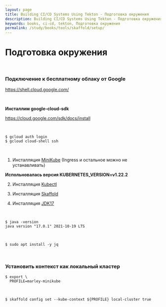 ```yaml
---
layout: page
title: Building CI/CD Systems Using Tekton - Подготовка окружения
description: Building CI/CD Systems Using Tekton - Подготовка окружения
keywords: books, ci-cd, tekton, Подготовка окружения
permalink: /study/books/tools/skaffold/setup/
---
```


# Подготовка окружения

<br/>

### Подключение к бесплатному облаку от Google

https://shell.cloud.google.com/

<br/>

**Инсталлим google-cloud-sdk**

https://cloud.google.com/sdk/docs/install

<br/>

```
$ gcloud auth login
$ gcloud cloud-shell ssh
```

<br/>

1. Инсталляция [MiniKube](/containers/k8s/setup/minikube/) (Ingress и остальное можно не устанавливать)

**Испольновалась версия KUBERNETES_VERSION=v1.22.2**

2. Инсталляция [Kubectl](/containers/k8s/setup/tools/kubectl/)

3. Инсталляция [Skaffold](/containers/k8s/tools/scaffold/setup/)

4. Инсталляция [JDK17](//javadev.org/devtools/jdk/setup/linux/)

<br/>

```
$ java -version
java version "17.0.1" 2021-10-19 LTS
```

<br/>

```
$ sudo apt install -y jq
```

<br/>

### Установить контекст как локальный кластер

```
$ export \
  PROFILE=marley-minikube
```

<br/>

```
$ skaffold config set --kube-context ${PROFILE} local-cluster true
```

